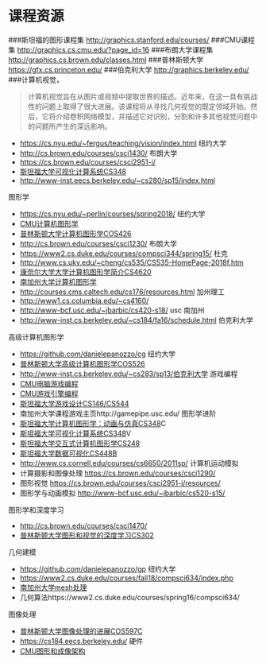 # 课程资源




###斯坦福的图形课程集
http://graphics.stanford.edu/courses/
###CMU课程集
http://graphics.cs.cmu.edu/?page_id=16
###布朗大学课程集
http://graphics.cs.brown.edu/classes.html
###普林斯顿大学
https://gfx.cs.princeton.edu/
###伯克利大学
http://graphics.berkeley.edu/
###计算机视觉，
> 计算机视觉旨在从图片或视频中提取世界的描述。近年来，在这一具有挑战性的问题上取得了很大进展。该课程将从寻找几何视觉的既定领域开始。然后，它将介绍卷积网络模型，并描述它对识别，分割和许多其他视觉问题中的问题所产生的深远影响。
* https://cs.nyu.edu/~fergus/teaching/vision/index.html 纽约大学
* http://cs.brown.edu/courses/csci1430/ 布朗大学
* https://cs.brown.edu/courses/csci2951-i/
* [斯坦福大学可视化计算系统CS348](http://cs348k.stanford.edu/fall18/)
* http://www-inst.eecs.berkeley.edu/~cs280/sp15/index.html


图形学

* https://cs.nyu.edu/~perlin/courses/spring2018/ 纽约大学
* [CMU计算机图形学](http://15462.courses.cs.cmu.edu/spring2018/)
* [普林斯顿大学计算机图形学COS426](http://www.cs.princeton.edu/courses/archive/spring18/cos426/syllabus.php)
* http://cs.brown.edu/courses/csci1230/ 布朗大学
* https://www2.cs.duke.edu/courses/compsci344/spring15/ 杜克
* http://www.cs.uky.edu/~cheng/cs535/CS535-HomePage-2018f.htm
* [康奈尔大学大学计算机图形学简介CS4620](http://www.cs.cornell.edu/courses/cs4620/2018fa/)
* [南加州大学计算机图形学](http://www.hao-li.com/Hao_Li/Hao_Li_-_teaching_%5BCSCI_420__Computer_Graphics_FS_2018%5D.html)
* http://courses.cms.caltech.edu/cs176/resources.html 加州理工
* http://www1.cs.columbia.edu/~cs4160/
* http://www-bcf.usc.edu/~jbarbic/cs420-s18/ usc 南加州
* http://www-inst.cs.berkeley.edu/~cs184/fa16/schedule.html 伯克利大学

高级计算机图形学
* https://github.com/danielepanozzo/cg 纽约大学
* [普林斯顿大学高级计算机图形学COS526](http://www.cs.princeton.edu/courses/archive/fall18/cos526/outline.html)
* http://www-inst.cs.berkeley.edu/~cs283/sp13/伯克利大学
游戏编程
* [CMU电脑游戏编程](http://graphics.cs.cmu.edu/courses/15-466-f17/)
* [CMU游戏引擎编程](http://graphics.cs.cmu.edu/courses/16-465-s15/)
* [斯坦福大学游戏设计CS146/CS544](https://stanfordgamedev.weebly.com/assignments.html)
* 南加州大学课程游戏主页http://gamepipe.usc.edu/
图形学进阶
* [斯坦福大学计算机图形学：动画与仿真CS348](ke-cheng.md)C
* [斯坦福大学可视化计算系统CS348](http://graphics.stanford.edu/courses/cs348v-18-winter/)V
* [斯坦福大学交互式计算机图形学CS248](http://graphics.stanford.edu/courses/cs248-18-spring/)
* [斯坦福大学数据可视化CS448B](https://magrawala.github.io/cs448b-fa18/)
* http://www.cs.cornell.edu/courses/cs6650/2011sp/ 计算机运动模拟
* 计算摄影和图像处理 https://cs.brown.edu/courses/csci1290/
* 图形视觉 https://cs.brown.edu/courses/csci2951-i/resources/
* 图形学与动画模拟 http://www-bcf.usc.edu/~jbarbic/cs520-s15/

图形学和深度学习
* http://cs.brown.edu/courses/csci1470/
* [普林斯顿大学图形和视觉的深度学习CS302](http://www.cs.princeton.edu/courses/archive/spring17/cos598F/)

几何建模
* https://github.com/danielepanozzo/gp 纽约大学
* https://www2.cs.duke.edu/courses/fall18/compsci634/index.php
* [南加州大学mesh处理](http://www.hao-li.com/Hao_Li/Hao_Li_-_teaching_%5BCSCI_621__Digital_Geometry_Processing_SS_2018%5D.html)
* 几何算法https://www2.cs.duke.edu/courses/spring16/compsci634/

图像处理
* [普林斯顿大学图像处理的进展COS597C](http://www.cs.princeton.edu/courses/archive/fall17/cos597C/outline.html)
* https://cs184.eecs.berkeley.edu/
硬件
* [CMU图形和成像架构](http://www.cs.cmu.edu/afs/cs.cmu.edu/academic/class/15869-f11/www/)





